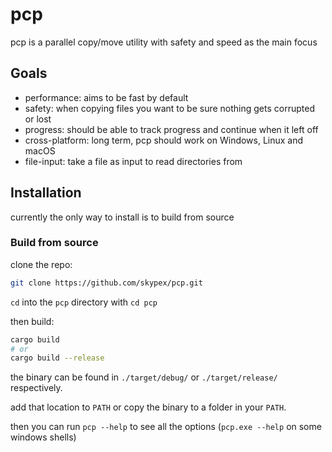 # pcp

pcp is a parallel copy/move utility with safety and speed as the main focus

## Goals

- performance: aims to be fast by default
- safety: when copying files you want to be sure nothing gets corrupted or lost
- progress: should be able to track progress and continue when it left off
- cross-platform: long term, pcp should work on Windows, Linux and macOS
- file-input: take a file as input to read directories from

## Installation

currently the only way to install is to build from source

### Build from source

clone the repo:
```sh
git clone https://github.com/skypex/pcp.git
```

`cd` into the `pcp` directory with `cd pcp`

then build:

```sh
cargo build
# or
cargo build --release
```

the binary can be found in `./target/debug/` or `./target/release/`
respectively.

add that location to `PATH` or copy the binary to a folder in your `PATH`.

then you can run `pcp --help` to see all the options (`pcp.exe --help` on some windows shells)

